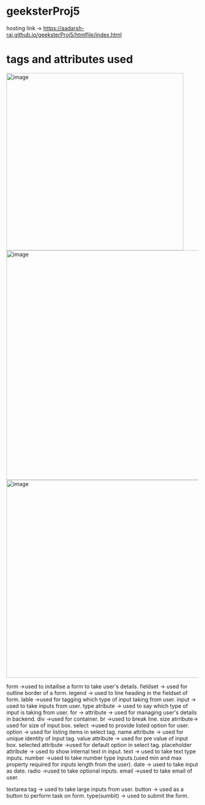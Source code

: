 # geeksterProj5

hosting link -> https://aadarsh-raj.github.io/geeksterProj5/htmlfile/index.html
# tags and attributes used
<img width="464" alt="image" src="https://github.com/Aadarsh-Raj/geeksterProj5/assets/74525154/029ee25b-faa7-4a9a-9410-c76eeb0ec2f4">


<img width="601" alt="image" src="https://github.com/Aadarsh-Raj/geeksterProj5/assets/74525154/2dcfada1-c501-409b-9101-93951100955e">


<img width="518" alt="image" src="https://github.com/Aadarsh-Raj/geeksterProj5/assets/74525154/0b0e3694-e708-4e77-8568-c52bbad95681">


form ->used to initailise a form to take user's details.
fieldset -> used for outline border of a form.
legend -> used to line heading in the fieldset of form.
lable ->used for tagging which type of input taking from user.
input -> used to take inputs from user.
type atribute -> used to say which type of input is taking from user.
for -> attribute -> used for managing user's details in backend.
div ->used for container.
br ->used to break line.
size atrribute-> used for size of input box.
select ->used to provide listed option for user.
option -> used for listing items in select tag.
name attribute -> used for unique identity of input tag.
value attribute -> used for pre value of input box.
selected attribute ->used for default option in select tag.
placeholder attribute -> used to show internal text in input.
text -> used to take text type inputs.
number ->used to take number type inputs.(used min and max property required for inputs length from the user).
date -> used to take input as date.
radio ->used to take optional inputs.
email ->used to take email of user.

textarea tag -> used to take large inputs from user.
button -> used as a button to perform task on form.
type(sumbit) -> used to submit the form.
